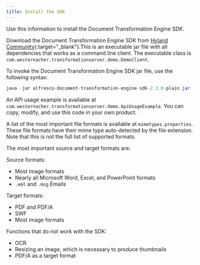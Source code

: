```yaml
---
title: Install the SDK
---
```


Use this information to install the Document Transformation Engine SDK.

Download the Document Transformation Engine SDK from [Hyland Community](https://community.hyland.com/){:target="_blank"}.This is an executable jar file with all dependencies that works as a command line client. The executable class is `com.westernacher.transformationserver.demo.DemoClient`.

To invoke the Document Transformation Engine SDK jar file, use the following syntax:

```java
java -jar alfresco-document-transformation-engine-sdk-2.3.0-plain.jar -in input.doc -out output.pdf -url http://trafo-url:8080/transformation-server
```

An API usage example is available at `com.westernacher.transformationserver.demo.ApiUsageExample`. You can copy, modify, and use this code in your own product.

A list of the most important file formats is available at `mimetypes.properties`. These file formats have their mime type auto-detected by the file extension. Note that this is not the full list of supported formats.

The most important source and target formats are:

Source formats:

* Most image formats
* Nearly all Microsoft Word, Excel, and PowerPoint formats
* `.eml` and `.msg` Emails

Target formats:

* PDF and PDF/A
* SWF
* Most image formats

Functions that do not work with the SDK:

* OCR
* Resizing an image, which is necessary to produce thumbnails
* PDF/A as a target format
